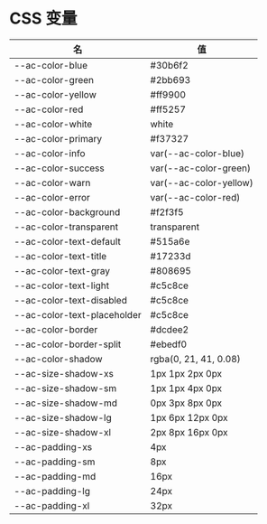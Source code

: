 <script>
  import '@/lib'
</script>

# CSS 变量

| 名                          | 值                                                       |
| --------------------------- | -------------------------------------------------------- |
| --ac-color-blue             | <span class="color-blue">#30b6f2</span>                  |
| --ac-color-green            | <span class="color-green">#2bb693</span>                 |
| --ac-color-yellow           | <span class="color-yellow">#ff9900</span>                |
| --ac-color-red              | <span class="color-red">#ff5257</span>                   |
| --ac-color-white            | white                                                    |
| --ac-color-primary          | <span class="color-primary">#f37327</span>               |
| --ac-color-info             | <span class="color-info">var(--ac-color-blue)</span>     |
| --ac-color-success          | <span class="color-success">var(--ac-color-green)</span> |
| --ac-color-warn             | <span class="color-warn">var(--ac-color-yellow)</span>   |
| --ac-color-error            | <span class="color-error">var(--ac-color-red)</span>     |
| --ac-color-background       | <span class="bg-background">#f2f3f5</span>               |
| --ac-color-transparent      | transparent                                              |
| --ac-color-text-default     | <span class="color-default">#515a6e</span>               |
| --ac-color-text-title       | <span class="color-title">#17233d</span>                 |
| --ac-color-text-gray        | <span class="color-gray">#808695</span>                  |
| --ac-color-text-light       | <span class="color-light">#c5c8ce</span>                 |
| --ac-color-text-disabled    | <span class="color-disabled">#c5c8ce</span>              |
| --ac-color-text-placeholder | <span class="color-placeholder">#c5c8ce</span>           |
| --ac-color-border           | <span class="border rect-1">#dcdee2</span>               |
| --ac-color-border-split     | <span class="border rect-1 split">#ebedf0</span>         |
| --ac-color-shadow           | rgba(0, 21, 41, 0.08)                                    |
| --ac-size-shadow-xs         | 1px 1px 2px 0px                                          |
| --ac-size-shadow-sm         | 1px 1px 4px 0px                                          |
| --ac-size-shadow-md         | 0px 3px 8px 0px                                          |
| --ac-size-shadow-lg         | 1px 6px 12px 0px                                         |
| --ac-size-shadow-xl         | 2px 8px 16px 0px                                         |
| --ac-padding-xs             | 4px                                                      |
| --ac-padding-sm             | 8px                                                      |
| --ac-padding-md             | 16px                                                     |
| --ac-padding-lg             | 24px                                                     |
| --ac-padding-xl             | 32px                                                     |
